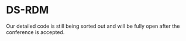 # DS-RDM
Our detailed code is still being sorted out and will be fully open after the conference is accepted.
